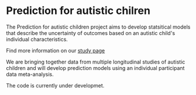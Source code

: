 # Prediction for autistic chilren 

The Prediction for autistic children project aims to develop statsitical models that describe the uncertainty of outcomes based on an autistic child's individual characteristics.

Find more information on our [study page](https://www.kcl.ac.uk/research/predictions-of-outcomes-for-autistic-children)

We are bringing together data from multiple longitudinal studies of autistic children and will develop prediction models using an individual participant data meta-analysis.


The code is currently under developmet.
